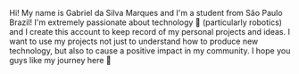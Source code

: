 Hi! My name is Gabriel da Silva Marques and I'm a student from São Paulo Brazil! I'm extremely passionate about technology 🤖 (particularly robotics) and I create this account to keep record of my personal projects 
and ideas. I want to use my projects not just to understand how to produce new technology, but also to cause a positive impact in my community. I hope you guys like my journey here 🫶

